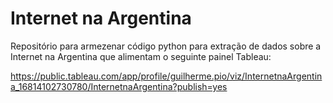 # Internet na Argentina

Repositório para armezenar código python para extração de dados sobre a Internet na Argentina que alimentam o seguinte painel Tableau:

https://public.tableau.com/app/profile/guilherme.pio/viz/InternetnaArgentina_16814102730780/InternetnaArgentina?publish=yes
